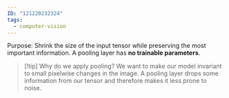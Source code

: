```yaml
---
ID: "121220232324"
tags:
  - computer-vision
---
```

Purpose: Shrink the size of the input tensor while preserving the most important information.
A pooling layer has **no trainable parameters**.

> [!tip] Why do we apply pooling?
> We want to make our model invariant to small pixelwise changes in the image. A pooling layer drops some information from our tensor and therefore makes it less prone to noise.
